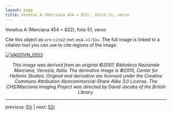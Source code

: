 ```yaml
---
layout: page
title: Venetus A (Marciana 454 = 822), folio 51, verso
---
```


Venetus A (Marciana 454 = 822), folio 51, verso

Cite this object as `urn:cite2:hmt:msA.v1:51v`.  The full image is linked to a citation tool you can use to cite regions of the image.

[![VA051VN_0553](http://www.homermultitext.org/iipsrv?IIIF=/project/homer/pyramidal/deepzoom/hmt/vaimg/2017a/VA051VN_0553.tif/full/800,/0/default.jpg)](http://www.homermultitext.org/ict2/?urn=urn:cite2:hmt:vaimg.2017a:VA051VN_0553) 

<p style="text-align: center; font-style: italic;">This image was derived from an original ©2007, Biblioteca Nazionale Marciana, Venezia, Italia. The derivative image is ©2010, Center for Hellenic Studies. Original and derivative are licensed under the Creative Commons Attribution-Noncommercial-Share Alike 3.0 License. The CHS/Marciana Imaging Project was directed by David Jacobs of the British Library.</p>

---

previous: [51r](../51r/) | next: [52r](../52r/)